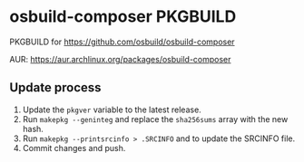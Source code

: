 # osbuild-composer PKGBUILD

PKGBUILD for https://github.com/osbuild/osbuild-composer

AUR: https://aur.archlinux.org/packages/osbuild-composer


## Update process

1. Update the `pkgver` variable to the latest release.
2. Run `makepkg --geninteg` and replace the `sha256sums` array with the new hash.
3. Run `makepkg --printsrcinfo > .SRCINFO` and to update the SRCINFO file.
4. Commit changes and push.
